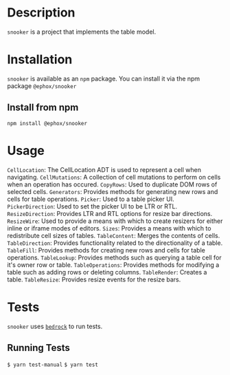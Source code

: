 # Description
`snooker` is a project that implements the table model.
# Installation
`snooker` is available as an `npm` package.  You can install it via the npm package `@ephox/snooker`
## Install from npm
`npm install @ephox/snooker`

# Usage
`CellLocation`: The CellLocation ADT is used to represent a cell when navigating.
`CellMutations`: A collection of cell mutations to perform on cells when an operation has occured.
`CopyRows`: Used to duplicate DOM rows of selected cells.
`Generators`: Provides methods for generating new rows and cells for table operations.
`Picker`: Used to a table picker UI.
`PickerDirection`: Used to set the picker UI to be LTR or RTL.
`ResizeDirection`: Provides LTR and RTL options for resize bar directions.
`ResizeWire`: Used to provide a means with which to create resizers for either inline or iframe modes of editors.
`Sizes`: Provides a means with which to redistribute cell sizes of tables.
`TableContent`: Merges the contents of cells.
`TableDirection`: Provides functionality related to the directionality of a table.
`TableFill`: Provides methods for creating new rows and cells for table operations.
`TableLookup`: Provides methods such as querying a table cell for it's owner row or table.
`TableOperations`: Provides methods for modifying a table such as adding rows or deleting columns.
`TableRender`: Creates a table.
`TableResize`: Provides resize events for the resize bars.
# Tests
`snooker` uses [`bedrock`](https://www.npmjs.com/package/@ephox/bedrock) to run tests.
## Running Tests
`$ yarn test-manual`
`$ yarn test`
